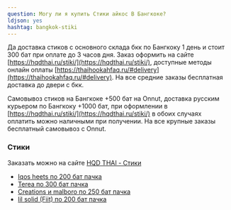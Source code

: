 ```yaml
---
question: Могу ли я купить Cтики айкос В Бангкоке?
ldjson: yes 
hashtag: bangkok-stiki
---
```


Да доставка стиков с основного склада бкк по Бангкоку 1 день и стоит 300 бат при оплате до 3 часов дня. Заказ оформить на сайте [https://hqdthai.ru/stiki/](https://hqdthai.ru/stiki/), доступные методы онлайн оплаты [https://thaihookahfaq.ru/#delivery](https://thaihookahfaq.ru/#delivery). На все средние заказы бесплатная доставка до двери с бкк.  
 

Самовывоз стиков на Бангкоке +500 бат на Onnut, доставка русским курьером по Бангкоку +1000 бат, при оформлении в  [https://hqdthai.ru/stiki/](https://hqdthai.ru/stiki/) в обоих случаях оплатить можно наличными при получении. На все крупные заказы бесплатный самовывоз с Onnut.

### Стики 

Заказать можно на сайте [HQD THAI - Стики](https://hqdthai.ru/stiki/iqosstiki/)

* [Iqos heets по 200 бат пачка](https://hqdthai.ru/stiki/)
* [Terea по 300 бат пачка](https://hqdthai.ru/stiki/)
* [Creations и malboro по 250 бат пачка](https://hqdthai.ru/stiki/)
* [lil solid (Fiit) по 200 бат пачка](https://hqdthai.ru/stiki/)





